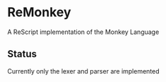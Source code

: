 # ReMonkey

A ReScript implementation of the Monkey Language

## Status

Currently only the lexer and parser are implemented

